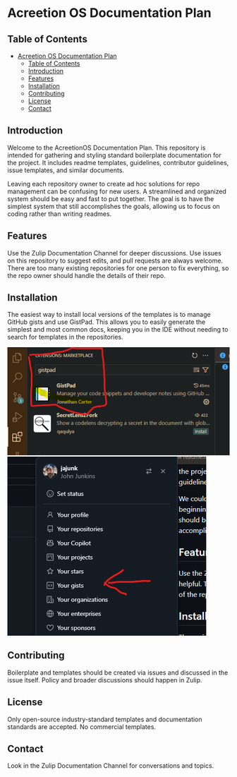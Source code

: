 # Acreetion OS Documentation Plan

## Table of Contents
- [Acreetion OS Documentation Plan](#acreetion-os-documentation-plan)
  - [Table of Contents](#table-of-contents)
  - [Introduction](#introduction)
  - [Features](#features)
  - [Installation](#installation)
  - [Contributing](#contributing)
  - [License](#license)
  - [Contact](#contact)

## Introduction
Welcome to the AcreetionOS Documentation Plan. This repository is intended for gathering and styling standard boilerplate documentation for the project. It includes readme templates, guidelines, contributor guidelines, issue templates, and similar documents.

Leaving each repository owner to create ad hoc solutions for repo management can be confusing for new users. A streamlined and organized system should be easy and fast to put together. The goal is to have the simplest system that still accomplishes the goals, allowing us to focus on coding rather than writing readmes.

## Features
Use the Zulip Documentation Channel for deeper discussions. Use issues on this repository to suggest edits, and pull requests are always welcome. There are too many existing repositories for one person to fix everything, so the repo owner should handle the details of their repo.

## Installation
The easiest way to install local versions of the templates is to manage GitHub gists and use GistPad. This allows you to easily generate the simplest and most common docs, keeping you in the IDE without needing to search for templates in the repositories.

![picture of GistPad extension](image.png)
![GitHub Gists](image-1.png)

## Contributing
Boilerplate and templates should be created via issues and discussed in the issue itself. Policy and broader discussions should happen in Zulip.

## License
Only open-source industry-standard templates and documentation standards are accepted. No commercial templates.

## Contact
Look in the Zulip Documentation Channel for conversations and topics.
